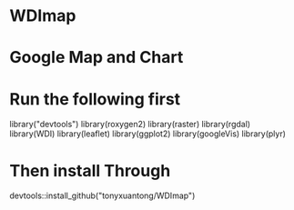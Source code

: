 # WDImap
# Google Map and Chart
# Run the following first
library("devtools")
library(roxygen2)
library(raster)
library(rgdal)
library(WDI)
library(leaflet)
library(ggplot2)
library(googleVis)
library(plyr)
# Then install Through
devtools::install_github("tonyxuantong/WDImap")
